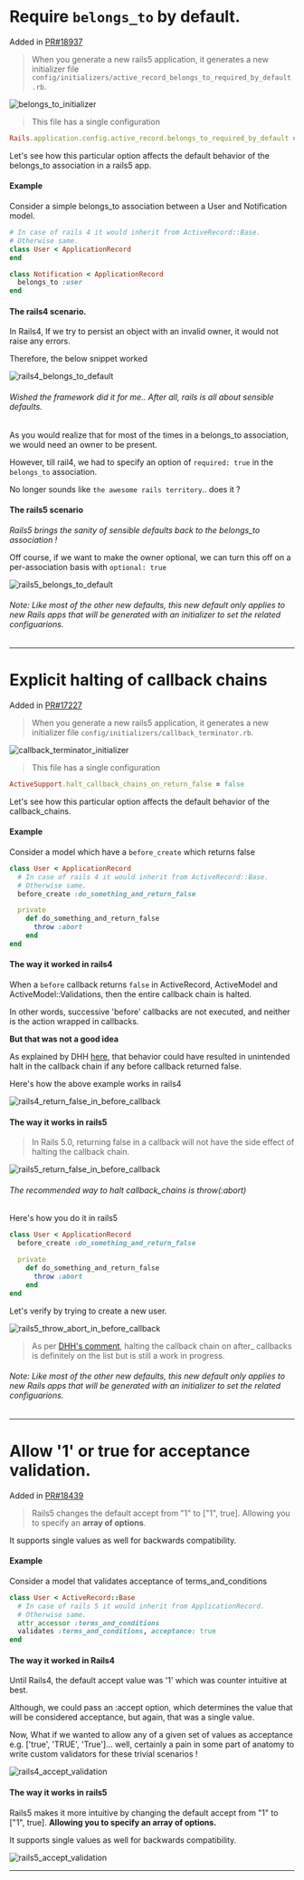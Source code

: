 # Require `belongs_to` by default.

Added in [PR#18937](https://github.com/rails/rails/pull/18937)

> When you generate a new rails5 application, it generates a new initializer file `config/initializers/active_record_belongs_to_required_by_default.rb`.

![belongs_to_initializer](images/belongs_to_initializer.png)

>This file has a single configuration
```ruby
Rails.application.config.active_record.belongs_to_required_by_default = true
```
Let's see how this particular option affects the default behavior of the belongs_to association in a rails5 app.

#### Example

Consider a simple belongs_to association between a User and Notification model.

```ruby
# In case of rails 4 it would inherit from ActiveRecord::Base.
# Otherwise same.
class User < ApplicationRecord
end

class Notification < ApplicationRecord
  belongs_to :user
end
```

#### The rails4 scenario.

In Rails4, If we try to persist an object with an invalid owner, it would not raise any errors.

Therefore, the below snippet worked

![rails4_belongs_to_default](images/rails4_belongs_to_default.png)

###### Wished the framework did it for me.. After all, rails is all about sensible defaults.

As you would realize that for most of the times in a belongs_to association, we would need an owner to be present.

However, till rail4, we had to specify an option of `required: true` in the `belongs_to` association.

No longer sounds like `the awesome rails territory`.. does it ?



#### The rails5 scenario

*Rails5 brings the sanity of sensible defaults back to the belongs_to association !*

Off course, if we want to make the owner optional, we can turn this off on a  per-association basis with `optional: true`

![rails5_belongs_to_default](images/rails5_belongs_to_default.png)

###### Note: Like most of the other new defaults, this new default only applies to new Rails apps that will be generated with an initializer to set the related configuarions.

---

# Explicit halting of callback chains

Added in [PR#17227](https://github.com/rails/rails/pull/17227)

> When you generate a new rails5 application, it generates a new initializer file `config/initializers/callback_terminator.rb`.

![callback_terminator_initializer](images/callback_terminator_initializer.png)

>This file has a single configuration
```ruby
ActiveSupport.halt_callback_chains_on_return_false = false
```
Let's see how this particular option affects the default behavior of the callback_chains.

#### Example

Consider a model which have a `before_create` which returns false

```ruby
class User < ApplicationRecord
  # In case of rails 4 it would inherit from ActiveRecord::Base.
  # Otherwise same.
  before_create :do_something_and_return_false

  private
    def do_something_and_return_false
      throw :abort
    end
end
```

#### The way it worked in rails4

When a `before` callback returns `false` in ActiveRecord, ActiveModel and ActiveModel::Validations, then the entire callback chain is halted.

In other words, successive 'before' callbacks are not executed, and neither is the action wrapped in callbacks.

**But that was not a good idea**

As explained by DHH [here](https://groups.google.com/d/msg/rubyonrails-core/mhD4T90g0G4/cFbYuguL0rUJ), that behavior could have resulted in unintended halt in the callback chain if any before callback returned false.

Here's how the above example works in rails4

![rails4_return_false_in_before_callback](images/rails4_return_false_in_before_callback.png)

#### The way it works in rails5

> In Rails 5.0, returning false in a callback will not have the side effect of halting the callback chain.

![rails5_return_false_in_before_callback](images/rails5_return_false_in_before_callback.png)

###### The recommended way to halt callback_chains is throw(:abort)

Here's how you do it in rails5

```ruby
class User < ApplicationRecord
  before_create :do_something_and_return_false

  private
    def do_something_and_return_false
      throw :abort
    end
end
```
Let's verify by trying to create a new user.

![rails5_throw_abort_in_before_callback](images/rails5_throw_abort_in_before_callback.png)

> As per [DHH's comment](https://github.com/rails/rails/pull/17227#issuecomment-59449385), halting the callback chain on after_ callbacks is definitely on the list but is still a work in progress.

###### Note: Like most of the other new defaults, this new default only applies to new Rails apps that will be generated with an initializer to set the related configuarions.

---

# Allow '1' or true for acceptance validation.

Added in [PR#18439](https://github.com/rails/rails/pull/18439)

> Rails5 changes the default accept from "1" to ["1", true]. Allowing you to specify an **array of options**.
>
It supports single values as well for backwards compatibility.

#### Example

Consider a model that validates acceptance of terms_and_conditions

```ruby
class User < ActiveRecord::Base
  # In case of rails 5 it would inherit from ApplicationRecord.
  # Otherwise same.
  attr_accessor :terms_and_conditions
  validates :terms_and_conditions, acceptance: true
end
```

#### The way it worked in Rails4

Until Rails4, the default accept value was '1' which was counter intuitive at best.

Although, we could pass an :accept option, which determines the value that will be considered acceptance, but again, that was a single value.

Now, What if we wanted to allow any of a given set of values as acceptance e.g. ['true', 'TRUE', 'True']... well, certainly a pain in some part of anatomy to write custom validators for these trivial scenarios !


![rails4_accept_validation](images/rails4_accept_validation.png)

#### The way it works in rails5

Rails5 makes it more intuitive by changing the default accept from "1" to ["1", true]. **Allowing you to specify an array of options.**

It supports single values as well for backwards compatibility.

![rails5_accept_validation](images/rails5_accept_validation.png)

---
